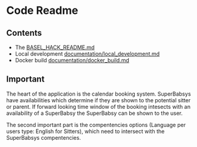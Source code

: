 # Code Readme


## Contents

- The [BASEL_HACK_README.md](baselhack/BASEL_HACK_README.md)
- Local development [documentation/local_development.md](documentation/local_development.md)
- Docker build [documentation/docker_build.md](documentation/docker_build.md)


## Important

The heart of the application is the calendar booking system.
SuperBabsys have availabilities which determine if they are shown to the potential sitter or parent.
If forward looking time window of the booking intesects with an availability of a SuperBabsy the SuperBabsy can be shown to the user.

The second important part is the compentencies options (Language per users type: English for Sitters), which need to intersect with the SuperBabsys compentencies.



